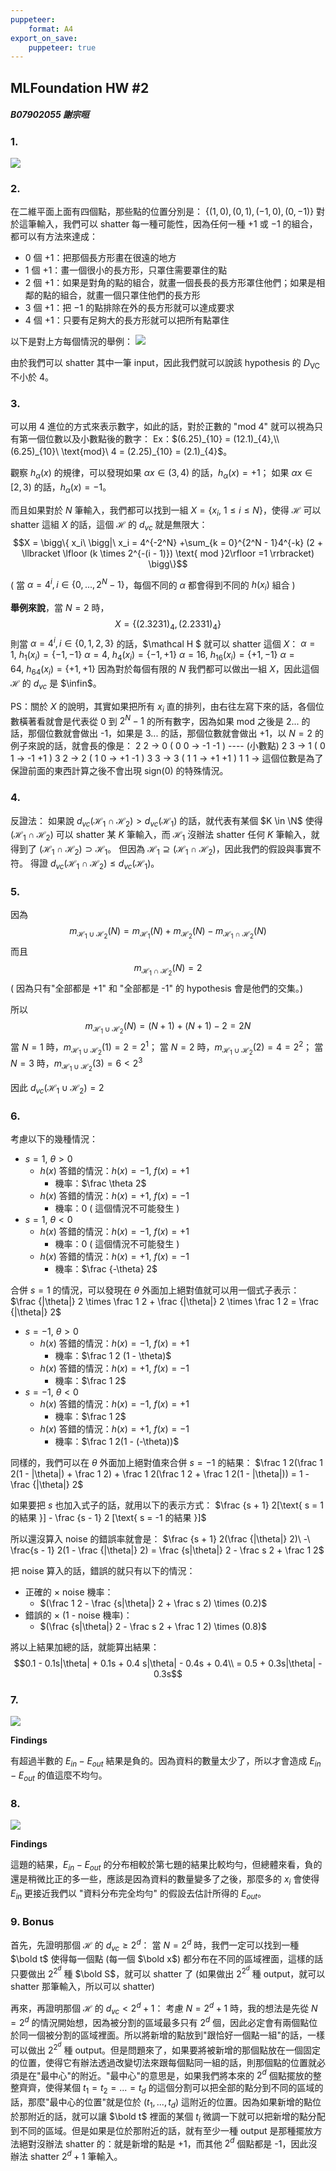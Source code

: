 ```yaml
---
puppeteer:
    format: A4
export_on_save:
    puppeteer: true
---
```


## MLFoundation HW \#2

##### B07902055 謝宗晅

### 1.

![](03.JPG)

### 2.

在二維平面上面有四個點，那些點的位置分別是：
$\{(1, 0), (0, 1), (-1, 0), (0, -1)\}$
對於這筆輸入，我們可以 shatter 每一種可能性，因為任何一種 $+1$ 或 $-1$ 的組合，都可以有方法來達成：
* 0 個 $+1$：把那個長方形畫在很遠的地方
* 1 個 $+1$：畫一個很小的長方形，只罩住需要罩住的點
* 2 個 $+1$：如果是對角的點的組合，就畫一個長長的長方形罩住他們；如果是相鄰的點的組合，就畫一個只罩住他們的長方形
* 3 個 $+1$：把 $-1$ 的點排除在外的長方形就可以達成要求
* 4 個 $+1$：只要有足夠大的長方形就可以把所有點罩住

以下是對上方每個情況的舉例：
![](02.JPG)

由於我們可以 shatter 其中一筆 input，因此我們就可以說該 hypothesis 的 $D_{\text{VC}}$ 不小於 $4$。

### 3.

可以用 4 進位的方式來表示數字，如此的話，對於正數的 "$\text{mod } 4$" 就可以視為只有第一個位數以及小數點後的數字：
Ex：$(6.25)_{10} = (12.1)_{4},\\ (6.25)_{10}\ \text{mod}\ 4 = (2.25)_{10} = (2.1)_{4}$。

觀察 $h_{\alpha}(x)$ 的規律，可以發現如果 $\alpha x \in (3, 4)$ 的話，$h_{\alpha}(x) = +1$；
如果 $\alpha x \in [2,3)$ 的話，$h_{\alpha}(x) = -1$。

而且如果對於 $N$ 筆輸入，我們都可以找到一組 $X = \{x_i ,\ 1 \leq i \leq N \}$，使得 $\mathcal H$ 可以 shatter 這組 $X$ 的話，這個 $\mathcal H$ 的 $d_{vc}$ 就是無限大：
$$X = \bigg\{ x_i\ \bigg|\ x_i = 4^{-2^N} +\sum_{k = 0}^{2^N - 1}4^{-k} (2 + \llbracket \lfloor (k \times 2^{-(i - 1)}) \text{ mod }2\rfloor =1 \rrbracket) \bigg\}$$

( 當 $\alpha = 4^i, i \in \{0, ..., 2^N - 1\}$，每個不同的 $\alpha$ 都會得到不同的 $h(x_i)$ 組合 )

**舉例來說**，當 $N = 2$ 時，$$X = \big\{(2.3231)_4, (2.2331)_4 \big\}$$則當 $\alpha = 4^i, i \in \{0,1,2,3\}$ 的話，$\mathcal H $ 就可以 shatter 這個 $X$：
$\alpha = 1,\ h_1(x_i) = \{-1, -1\}$
$\alpha = 4,\ h_4(x_i) = \{-1, +1\}$
$\alpha = 16,\ h_{16}(x_i) = \{+1, -1\}$
$\alpha = 64,\ h_{64}(x_i) = \{+1, +1\}$
因為對於每個有限的 $N$ 我們都可以做出一組 $X$，因此這個 $\mathcal H$ 的 $d_{vc}$ 是 $\infin$。

PS：關於 $X$ 的說明，其實如果把所有 $x_i$ 直的排列，由右往左寫下來的話，各個位數橫著看就會是代表從 0 到 $2^N - 1$ 的所有數字，因為如果 mod 之後是 2... 的話，那個位數就會做出 -1，如果是 3... 的話，那個位數就會做出 +1，以 $N = 2$ 的例子來說的話，就會長的像是：
2 2  -> 0 ( 0 0 -> -1 -1 )
\-\-\-\- (小數點)
2 3  -> 1 ( 0 1 -> -1 +1 )
3 2  -> 2 ( 1 0 -> +1 -1 )
3 3  -> 3 ( 1 1 -> +1 +1 )
1 1  -> 這個位數是為了保證前面的東西計算之後不會出現 $\text{sign}(0)$ 的特殊情況。

### 4.

反證法：
如果說 $d_{vc}(\mathcal H_1 \cap \mathcal H_2) > d_{vc}(\mathcal H_1)$ 的話，就代表有某個 $K \in \N$ 使得 $(\mathcal H_1 \cap \mathcal H_2)$ 可以 shatter 某 $K$ 筆輸入，而 $\mathcal H_1$ 沒辦法 shatter 任何 $K$ 筆輸入，就得到了 $(\mathcal H_1 \cap \mathcal H_2) \supset \mathcal H_1$。
但因為 $\mathcal H_1 \supseteq (\mathcal H_1 \cap \mathcal H_2)$，因此我們的假設與事實不符。
得證 $d_{vc}(\mathcal H_1 \cap \mathcal H_2) \leq d_{vc}(\mathcal H_1)$。

### 5.

因為$$m_{\mathcal{H}_1\cup\mathcal{H}_2}(N) = m_{\mathcal{H}_1}(N) + m_{\mathcal H _2}(N) - m_{\mathcal H _1 \cap \mathcal{H}_2}(N)$$ 而且
$$m_{\mathcal H _1 \cap \mathcal{H}_2}(N) = 2$$( 因為只有"全部都是 +1" 和 "全部都是 -1" 的 hypothesis 會是他們的交集。)

所以$$m_{\mathcal{H}_1\cup\mathcal{H}_2}(N) = (N + 1) + (N + 1) - 2 = 2N$$
當 $N = 1$ 時，$m_{\mathcal{H}_1\cup\mathcal{H}_2}(1) = 2 = 2^1$；
當 $N = 2$ 時，$m_{\mathcal{H}_1\cup\mathcal{H}_2}(2) = 4 = 2^2$；
當 $N = 3$ 時，$m_{\mathcal{H}_1\cup\mathcal{H}_2}(3) = 6 < 2^3$

因此 $d_{vc}(\mathcal{H}_1\cup\mathcal{H}_2) = 2$

### 6.

考慮以下的幾種情況：
* $s = 1,\ \theta > 0$
    * $h(x)$ 答錯的情況：$h(x) = -1,\ f(x) = +1$
        * 機率：$\frac \theta 2$
    * $h(x)$ 答錯的情況：$h(x) = +1,\ f(x) = -1$
        * 機率：0 ( 這個情況不可能發生 )
* $s = 1,\ \theta < 0$
    * $h(x)$ 答錯的情況：$h(x) = -1,\ f(x) = +1$
        * 機率：0 ( 這個情況不可能發生 )
    * $h(x)$ 答錯的情況：$h(x) = +1,\ f(x) = -1$
        * 機率：$\frac {-\theta} 2$

合併 $s = 1$ 的情況，可以發現在 $\theta$ 外面加上絕對值就可以用一個式子表示：
$\frac {|\theta|} 2 \times \frac 1 2 + \frac {|\theta|} 2 \times \frac 1 2 = \frac {|\theta|} 2$

* $s = -1,\ \theta > 0$
    * $h(x)$ 答錯的情況：$h(x) = -1,\ f(x) = +1$
        * 機率：$\frac 1 2 (1 - \theta)$
    * $h(x)$ 答錯的情況：$h(x) = +1,\ f(x) = -1$
        * 機率：$\frac 1 2$
* $s = -1,\ \theta < 0$
    * $h(x)$ 答錯的情況：$h(x) = -1,\ f(x) = +1$
        * 機率：$\frac 1 2$
    * $h(x)$ 答錯的情況：$h(x) = +1,\ f(x) = -1$
        * 機率：$\frac 1 2(1 - (-\theta))$

同樣的，我們可以在 $\theta$ 外面加上絕對值來合併 $s = -1$ 的結果：
$\frac 1 2(\frac 1 2(1 - |\theta|) + \frac 1 2) + \frac 1 2(\frac 1 2 + \frac 1 2(1 - |\theta|)) = 1 - \frac {|\theta|} 2$

如果要把 $s$ 也加入式子的話，就用以下的表示方式：
$\frac {s + 1} 2[\text{ s = 1 的結果 }] - \frac {s - 1} 2 [\text{ s = -1 的結果 }]$

所以還沒算入 noise 的錯誤率就會是：
$\frac {s + 1} 2(\frac {|\theta|} 2)\ -\ \frac{s - 1} 2(1 - \frac {|\theta|} 2) = \frac {s|\theta|} 2 - \frac s 2 + \frac 1 2$

把 noise 算入的話，錯誤的就只有以下的情況：
* 正確的 $\times$ noise 機率：
    * $(\frac 1 2 - \frac {s|\theta|} 2 + \frac s 2) \times (0.2)$
* 錯誤的 $\times$ (1 - noise 機率)：
    * $(\frac {s|\theta|} 2 - \frac s 2 + \frac 1 2) \times (0.8)$

將以上結果加總的話，就能算出結果：
$$0.1 - 0.1s|\theta|  + 0.1s + 0.4 s|\theta| - 0.4s + 0.4\\ = 0.5 + 0.3s|\theta| - 0.3s$$

### 7.

![](img_7.png)

**Findings**

有超過半數的 $E_{in} - E_{out}$ 結果是負的。因為資料的數量太少了，所以才會造成 $E_{in} - E_{out}$ 的值這麼不均勻。

### 8.

![](img_8.png)

**Findings**

這題的結果，$E_{in} - E_{out}$ 的分布相較於第七題的結果比較均勻，但總體來看，負的還是稍微比正的多一些，應該是因為資料的數量變多了之後，那麼多的 $x_i$ 會使得 $E_{in}$ 更接近我們以 "資料分布完全均勻" 的假設去估計所得的 $E_{out}$。

### 9. Bonus

首先，先證明那個 $\mathcal H$ 的 $d_{vc} \geq 2^d$：
當 $N = 2^d$ 時，我們一定可以找到一種 $\bold t$ 使得每一個點 (每一個 $\bold x$) 都分布在不同的區域裡面，這樣的話只要做出 $2^{2^d}$ 種 $\bold S$，就可以 shatter 了 (如果做出 $2^{2^d}$ 種 output，就可以 shatter 那筆輸入，所以可以 shatter)

再來，再證明那個 $\mathcal H$ 的 $d_{vc} < 2^d + 1$：
考慮 $N = 2^d+1$ 時，我的想法是先從 $N = 2^d$ 的情況開始想，因為被分割的區域最多只有 $2^d$ 個，因此必定會有兩個點位於同一個被分割的區域裡面。所以將新增的點放到"跟恰好一個點一組"的話，一樣可以做出 $2^{2^d}$ 種 output。但是問題來了，如果要將被新增的那個點放在一個固定的位置，使得它有辦法透過改變切法來跟每個點同一組的話，則那個點的位置就必須是在"最中心"的附近。"最中心"的意思是，如果我們將本來的 $2^d$ 個點擺放的整整齊齊，使得某個 $t_1 = t_2 = ... = t_d$ 的這個分割可以把全部的點分到不同的區域的話，那麼"最中心的位置"就是位於 $(t_1,...,t_d)$ 這附近的位置。因為如果新增的點位於那附近的話，就可以讓 $\bold t$ 裡面的某個 $t_i$ 微調一下就可以把新增的點分配到不同的區域。但是如果是位於那附近的話，就有至少一種 output 是那種擺放方法絕對沒辦法 shatter 的：就是新增的點是 +1，而其他 $2^d$ 個點都是 -1，因此沒辦法 shatter $2^d+1$ 筆輸入。
